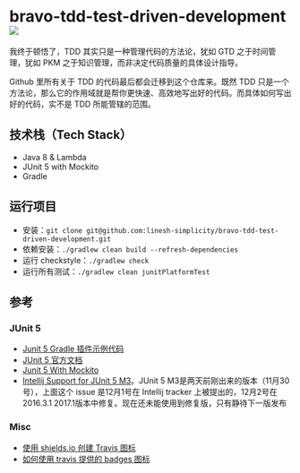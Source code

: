 # bravo-tdd-test-driven-development [![][Badges: Travis CI]][Links: Travis CI]

我终于顿悟了，TDD 其实只是一种管理代码的方法论，犹如 GTD 之于时间管理，犹如 PKM 之于知识管理，而非决定代码质量的具体设计指导。

Github 里所有关于 TDD 的代码最后都会迁移到这个仓库来。既然 TDD 只是一个方法论，那么它的作用域就是帮你更快速、高效地写出好的代码。而具体如何写出好的代码，实不是 TDD 所能管辖的范围。

## 技术栈（Tech Stack）

* Java 8 & Lambda
* JUnit 5 with Mockito
* Gradle

## 运行项目

* 安装：`git clone git@github.com:linesh-simplicity/bravo-tdd-test-driven-development.git`
* 依赖安装：`./gradlew clean build --refresh-dependencies`
* 运行 checkstyle：`./gradlew check`
* 运行所有测试：`./gradlew clean junitPlatformTest`

## 参考

### JUnit 5

* [Junit 5 Gradle 插件示例代码](https://github.com/junit-team/junit5-samples/tree/master/junit5-gradle-consumer)
* [JUnit 5 官方文档](http://junit.org/junit5/docs/current/user-guide/)
* [Junit 5 With Mockito](https://github.com/junit-team/junit5-samples/tree/master/junit5-mockito-extension)
* [Intellij Support for JUnit 5 M3](https://youtrack.jetbrains.com/issue/IDEA-164865)。JUnit 5 M3是两天前刚出来的版本（11月30号），上面这个 issue 是12月1号在 Intellij tracker 上被提出的，12月2号在2016.3.1 2017.1版本中修复。现在还未能使用到修复版，只有静待下一版发布

### Misc

* [使用 shields.io 创建 Travis 图标](http://shields.io/)
* [如何使用 travis 提供的 badges 图标](https://docs.travis-ci.com/user/status-images/)



[Badges: Travis CI]: https://travis-ci.org/linesh-simplicity/bravo-tdd-test-driven-development.svg?branch=master
[Links: Travis CI]: https://travis-ci.org/linesh-simplicity/bravo-tdd-test-driven-development